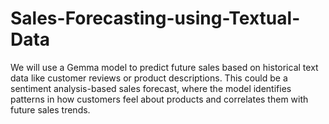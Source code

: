 # Sales-Forecasting-using-Textual-Data
We will use a Gemma model to predict future sales based on historical text data like customer reviews or product descriptions. This could be a sentiment analysis-based sales forecast, where the model identifies patterns in how customers feel about products and correlates them with future sales trends.

